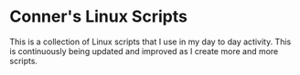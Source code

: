 # Conner's Linux Scripts

This is a collection of Linux scripts that I use in my day to day activity. This is continuously being updated and improved as I
create more and more scripts.
